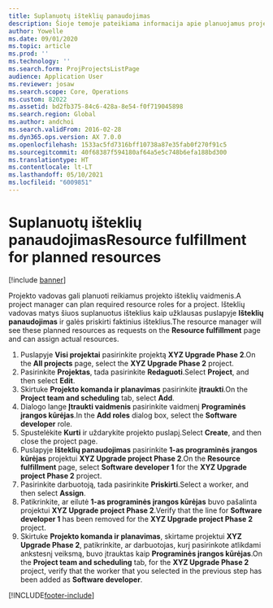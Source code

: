 ```yaml
---
title: Suplanuotų išteklių panaudojimas
description: Šioje temoje pateikiama informacija apie planuojamus projekto išteklius.
author: Yowelle
ms.date: 09/01/2020
ms.topic: article
ms.prod: ''
ms.technology: ''
ms.search.form: ProjProjectsListPage
audience: Application User
ms.reviewer: josaw
ms.search.scope: Core, Operations
ms.custom: 82022
ms.assetid: bd2fb375-84c6-428a-8e54-f0f719045898
ms.search.region: Global
ms.author: andchoi
ms.search.validFrom: 2016-02-28
ms.dyn365.ops.version: AX 7.0.0
ms.openlocfilehash: 1533ac5fd7316bff10738a87e35fab0f270f91c5
ms.sourcegitcommit: 40f68387f594180af64a5e5c748b6efa188bd300
ms.translationtype: HT
ms.contentlocale: lt-LT
ms.lasthandoff: 05/10/2021
ms.locfileid: "6009851"
---
```

# <a name="resource-fulfillment-for-planned-resources"></a><span data-ttu-id="809d3-103">Suplanuotų išteklių panaudojimas</span><span class="sxs-lookup"><span data-stu-id="809d3-103">Resource fulfillment for planned resources</span></span>

[!include [banner](../includes/banner.md)]

<span data-ttu-id="809d3-104">Projekto vadovas gali planuoti reikiamus projekto išteklių vaidmenis.</span><span class="sxs-lookup"><span data-stu-id="809d3-104">A project manager can plan required resource roles for a project.</span></span> <span data-ttu-id="809d3-105">Išteklių vadovas matys šiuos suplanuotus išteklius kaip užklausas puslapyje **Išteklių panaudojimas** ir galės priskirti faktinius išteklius.</span><span class="sxs-lookup"><span data-stu-id="809d3-105">The resource manager will see these planned resources as requests on the **Resource fulfillment** page and can assign actual resources.</span></span>

1. <span data-ttu-id="809d3-106">Puslapyje **Visi projektai** pasirinkite projektą **XYZ Upgrade Phase 2**.</span><span class="sxs-lookup"><span data-stu-id="809d3-106">On the **All projects** page, select the **XYZ Upgrade Phase 2** project.</span></span>
2. <span data-ttu-id="809d3-107">Pasirinkite **Projektas**, tada pasirinkite **Redaguoti**.</span><span class="sxs-lookup"><span data-stu-id="809d3-107">Select **Project**, and then select **Edit**.</span></span>
3. <span data-ttu-id="809d3-108">Skirtuke **Projekto komanda ir planavimas** pasirinkite **įtraukti**.</span><span class="sxs-lookup"><span data-stu-id="809d3-108">On the **Project team and scheduling** tab, select **Add**.</span></span>
4. <span data-ttu-id="809d3-109">Dialogo lange **Įtraukti vaidmenis** pasirinkite vaidmenį **Programinės įrangos kūrėjas**.</span><span class="sxs-lookup"><span data-stu-id="809d3-109">In the **Add roles** dialog box, select the **Software developer** role.</span></span>
5. <span data-ttu-id="809d3-110">Spustelėkite **Kurti** ir uždarykite projekto puslapį.</span><span class="sxs-lookup"><span data-stu-id="809d3-110">Select **Create**, and then close the project page.</span></span>
6. <span data-ttu-id="809d3-111">Puslapyje **Išteklių panaudojimas** pasirinkite **1-as programinės įrangos kūrėjas** projektui **XYZ Upgrade project Phase 2**.</span><span class="sxs-lookup"><span data-stu-id="809d3-111">On the **Resource fulfillment** page, select **Software developer 1** for the **XYZ Upgrade project Phase 2** project.</span></span>
7. <span data-ttu-id="809d3-112">Pasirinkite darbuotoją, tada pasirinkite **Priskirti**.</span><span class="sxs-lookup"><span data-stu-id="809d3-112">Select a worker, and then select **Assign**.</span></span>
8. <span data-ttu-id="809d3-113">Patikrinkite, ar eilutė **1-as programinės įrangos kūrėjas** buvo pašalinta projektui **XYZ Upgrade project Phase 2**.</span><span class="sxs-lookup"><span data-stu-id="809d3-113">Verify that the line for **Software developer 1** has been removed for the **XYZ Upgrade project Phase 2** project.</span></span>
9. <span data-ttu-id="809d3-114">Skirtuke **Projekto komanda ir planavimas**, skirtame projektui **XYZ Upgrade Phase 2**, patikrinkite, ar darbuotojas, kurį pasirinkote atlikdami ankstesnį veiksmą, buvo įtrauktas kaip **Programinės įrangos kūrėjas**.</span><span class="sxs-lookup"><span data-stu-id="809d3-114">On the **Project team and scheduling** tab, for the **XYZ Upgrade Phase 2** project, verify that the worker that you selected in the previous step has been added as **Software developer**.</span></span>


[!INCLUDE[footer-include](../includes/footer-banner.md)]
